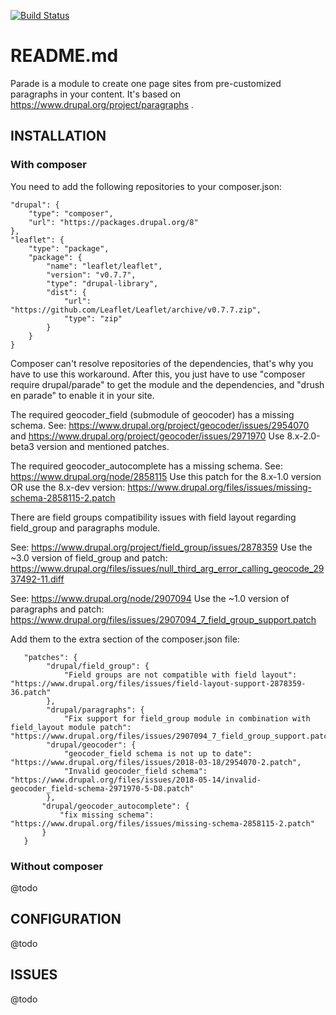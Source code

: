 [![Build Status](https://travis-ci.org/brainsum/parade.svg?branch=8.x-2.x)](https://travis-ci.org/brainsum/parade)

# README.md

Parade is a module to create one page sites from pre-customized paragraphs in your content.
It's based on https://www.drupal.org/project/paragraphs .

## INSTALLATION
### With composer
You need to add the following repositories to your composer.json:

    "drupal": {
        "type": "composer",
        "url": "https://packages.drupal.org/8"
    },
    "leaflet": {
        "type": "package",
        "package": {
            "name": "leaflet/leaflet",
            "version": "v0.7.7",
            "type": "drupal-library",
            "dist": {
                "url": "https://github.com/Leaflet/Leaflet/archive/v0.7.7.zip",
                "type": "zip"
            }
        }
    }

Composer can't resolve repositories of the dependencies, that's why you have to
use this workaround. After this, you just have to use "composer require
drupal/parade" to get the module and the dependencies, and "drush en parade" to
enable it in your site.

The required geocoder_field (submodule of geocoder) has a missing schema.
See: https://www.drupal.org/project/geocoder/issues/2954070 and
https://www.drupal.org/project/geocoder/issues/2971970
Use 8.x-2.0-beta3 version and mentioned patches.

The required geocoder_autocomplete has a missing schema.
See: https://www.drupal.org/node/2858115
Use this patch for the 8.x-1.0 version OR use the 8.x-dev version:
https://www.drupal.org/files/issues/missing-schema-2858115-2.patch

There are field groups compatibility issues with field layout regarding
field_group and paragraphs module.

See: https://www.drupal.org/project/field_group/issues/2878359
Use the ~3.0 version of field_group and patch:
https://www.drupal.org/files/issues/null_third_arg_error_calling_geocode_2937492-11.diff

See: https://www.drupal.org/node/2907094
Use the ~1.0 version of paragraphs and patch:
https://www.drupal.org/files/issues/2907094_7_field_group_support.patch

Add them to the extra section of the composer.json file:

       "patches": {
            "drupal/field_group": {
                "Field groups are not compatible with field layout": "https://www.drupal.org/files/issues/field-layout-support-2878359-36.patch"
            },
            "drupal/paragraphs": {
                "Fix support for field_group module in combination with field_layout module patch": "https://www.drupal.org/files/issues/2907094_7_field_group_support.patch"
            "drupal/geocoder": {
                "geocoder_field schema is not up to date": "https://www.drupal.org/files/issues/2018-03-18/2954070-2.patch",
                "Invalid geocoder_field schema": "https://www.drupal.org/files/issues/2018-05-14/invalid-geocoder_field-schema-2971970-5-D8.patch"
            },
           "drupal/geocoder_autocomplete": {
               "fix missing schema": "https://www.drupal.org/files/issues/missing-schema-2858115-2.patch"
           }
       }

### Without composer
@todo


## CONFIGURATION

@todo

## ISSUES

@todo
